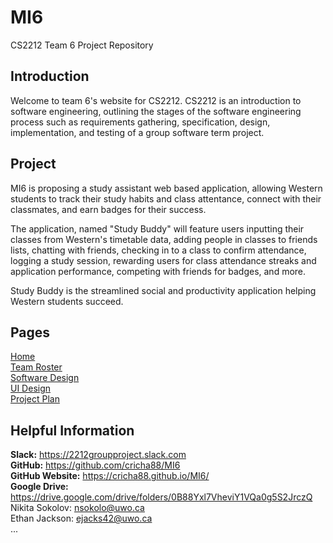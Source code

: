 # MI6
CS2212 Team 6 Project Repository

## Introduction
Welcome to team 6's website for CS2212. CS2212 is an introduction to software engineering, outlining the stages of the software engineering process such as requirements gathering, specification, design, implementation, and testing of a group software term project.  

## Project
MI6 is proposing a study assistant web based application, allowing Western students to track their study habits and class attentance, connect with their classmates, and earn badges for their success.

The application, named "Study Buddy" will feature users inputting their classes from Western's timetable data, adding people in classes to friends lists, chatting with friends, checking in to a class to confirm attendance, logging a study session, rewarding users for class attendance streaks and application performance, competing with friends for badges, and more.  

Study Buddy is the streamlined social and productivity application helping Western students succeed.

## Pages

[Home](README.md)  
[Team Roster](TEAMROSTER.md)  
[Software Design](SOFTWAREDESIGN.md)  
[UI Design](UIDESIGN.md)  
[Project Plan](PROJECTPLAN.md) 


## Helpful Information

**Slack:** <https://2212groupproject.slack.com>  
**GitHub:** <https://github.com/cricha88/MI6>  
**GitHub Website:** <https://cricha88.github.io/MI6/>  
**Google Drive:** <https://drive.google.com/drive/folders/0B88Yxl7VheviY1VQa0g5S2JrczQ>  
Nikita Sokolov: <nsokolo@uwo.ca>  
Ethan Jackson: <ejacks42@uwo.ca>  
...
